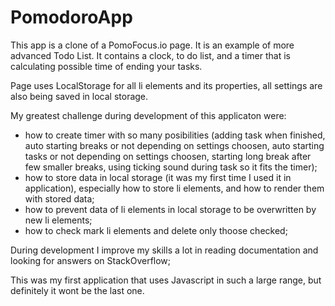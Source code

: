 # PomodoroApp
This app is a clone of a PomoFocus.io page. It is an example of more advanced Todo List. 
It contains a clock, to do list, and a timer that is calculating possible time of ending your tasks.

Page uses LocalStorage for all li elements and its properties, all settings are also being saved in local storage.

My greatest challenge during development of this applicaton were: 
- how to create timer with so many posibilities (adding task when finished, auto starting breaks or not depending on settings choosen,
auto starting tasks or not depending on settings choosen, starting long break after few smaller breaks, using ticking sound during task so it fits the timer);
- how to store data in local storage (it was my first time I used it in application), especially how to store li elements, and how to render them with stored data;
- how to prevent data of li elements in local storage to be overwritten by new li elements;
- how to check mark li elements and delete only thoose checked;

During development I improve my skills a lot in reading documentation and looking for answers on StackOverflow;

This was my first application that uses Javascript in such a large range, but definitely it wont be the last one.

